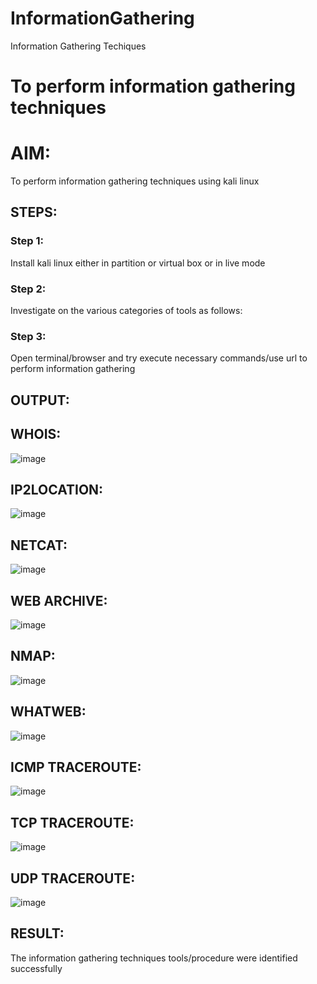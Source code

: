 # InformationGathering
Information Gathering Techiques

# To perform information gathering techniques

# AIM:

To perform information gathering techniques using kali linux 

## STEPS:

### Step 1:

Install kali linux either in partition or virtual box or in live mode

### Step 2:

Investigate on the various categories of tools as follows:

### Step 3:
Open terminal/browser and try execute necessary commands/use url to perform information gathering


## OUTPUT:

## WHOIS:
![image](https://github.com/user-attachments/assets/dc170235-bb62-45a8-89fe-9fb347255a61)

## IP2LOCATION:
![image](https://github.com/user-attachments/assets/dff0cce8-a3b5-486d-87e4-eaa69c000932)

## NETCAT:
![image](https://github.com/user-attachments/assets/143151a2-4479-440a-b286-fc27922dfd93)

## WEB ARCHIVE:
![image](https://github.com/user-attachments/assets/9357dd27-cf8a-4785-a8d1-73f35b9ee476)

## NMAP:
![image](https://github.com/user-attachments/assets/ac27464c-a703-49fe-8a90-5d98d9c5cef1)

## WHATWEB:
![image](https://github.com/user-attachments/assets/2d460d19-86d3-40f0-a397-f107d076232c)

## ICMP TRACEROUTE:
![image](https://github.com/user-attachments/assets/bc448084-9964-4dda-a52c-6fd6f5f7d2d9)

## TCP TRACEROUTE:
![image](https://github.com/user-attachments/assets/aeb1e283-009a-4d67-a47c-68e34d801715)

## UDP TRACEROUTE:
![image](https://github.com/user-attachments/assets/73735fe2-6cba-4b5d-9b03-d0f1ff2135b1)

## RESULT:
The information gathering techniques tools/procedure were  identified successfully
